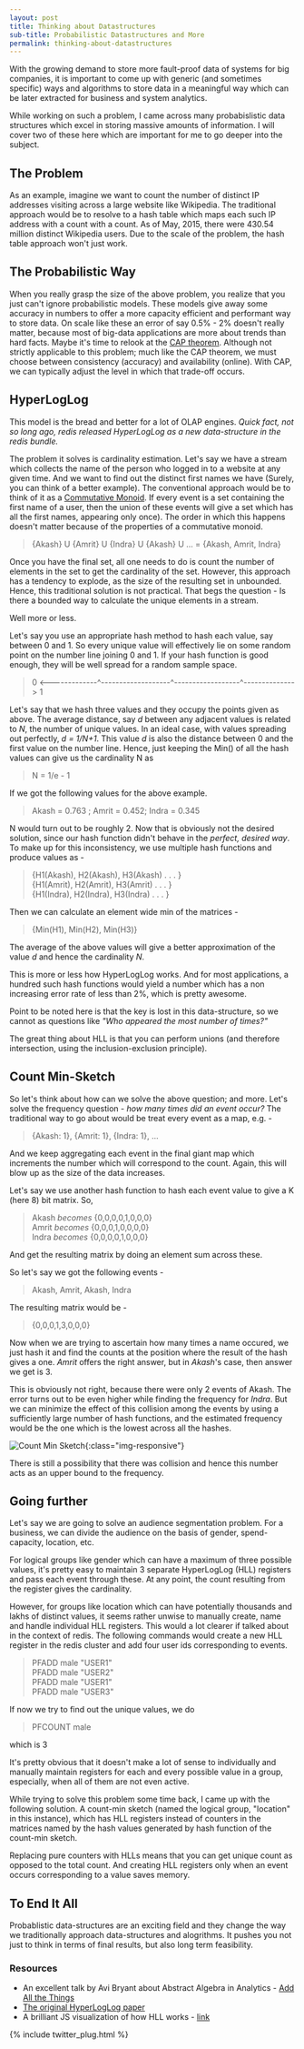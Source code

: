 ```yaml
---
layout: post
title: Thinking about Datastructures
sub-title: Probabilistic Datastructures and More
permalink: thinking-about-datastructures
---
```


With the growing demand to store more fault-proof data of systems for big companies, it is important to come up with generic (and sometimes specific) ways and algorithms to store data in a meaningful way which can be later extracted for business and system analytics.

While working on such a problem, I came across many probabislistic data structures which excel in storing massive amounts of information. I will cover two of these here which are important for me to go deeper into the subject.

<!--break-->

## The Problem

As an example, imagine we want to count the number of distinct IP addresses visiting across a large website like Wikipedia. The traditional approach would be to resolve to a hash table which maps each such IP address with a count with a count. As of May, 2015, there were 430.54 million distinct Wikipedia users. Due to the scale of the problem, the hash table approach won't just work.

## The Probabilistic Way

When you really grasp the size of the above problem, you realize that you just can't ignore probabilistic models. These models give away some accuracy in numbers to offer a more capacity efficient and performant way to store data. On scale like these an error of say 0.5% - 2% doesn't really matter, because most of big-data applications are more about trends than hard facts. Maybe it's time to relook at the [CAP theorem](https://en.wikipedia.org/wiki/CAP_theorem). Although not strictly applicable to this problem; much like the CAP theorem, we must choose between consistency (accuracy) and availability (online). With CAP, we can typically adjust the level in which that trade-off occurs.

## HyperLogLog

This model is the bread and better for a lot of OLAP engines. *Quick fact, not so long ago, redis released HyperLogLog as a new data-structure in the redis bundle.*

The problem it solves is cardinality estimation. Let's say we have a stream which collects the name of the person who logged in to a website at any given time. And we want to find out the distinct first names we have (Surely, you can think of a better example). The conventional approach would be to think of it as a [Commutative Monoid](https://en.wikipedia.org/wiki/Monoid#Commutative_monoid). If every event is a set containing the first name of a user, then the union of these events will give a set which has all the first names, appearing only once). The order in which this happens doesn't matter because of the properties of a commutative monoid.

> {Akash} U {Amrit} U {Indra} U {Akash} U ... = {Akash, Amrit, Indra}

Once you have the final set, all one needs to do is count the number of elements in the set to get the cardinality of the set. However, this approach has a tendency to explode, as the size of the resulting set in unbounded. Hence, this traditional solution is not practical. That begs the question - Is there a bounded way to calculate the unique elements in a stream. 

Well more or less.

Let's say you use an appropriate hash method to hash each value, say between 0 and 1. So every unique value will effectively lie on some random point on the number line joining 0 and 1. If your hash function is good enough, they will be well spread for a random sample space. 

> 0 <-------------^-------------------^------------------^--------------> 1

Let's say that we hash three values and they occupy the points given as above. The average distance, say *d* between any adjacent values is related to *N*, the number of unique values. In an ideal case, with values spreading out perfectly, *d = 1/N+1*. This value *d* is also the distance between 0 and the first value on the number line. Hence, just keeping the Min() of all the hash values can give us the cardinality N as

> N = 1/e - 1

If we got the following values for the above example.
 
> Akash = 0.763 ; Amrit = 0.452; Indra = 0.345

N would turn out to be roughly 2. Now that is obviously not the desired solution, since our hash function didn't behave in the *perfect, desired way*. To make up for this inconsistency, we use multiple hash functions and produce values as - 

> {H1(Akash), H2(Akash), H3(Akash) . . . }<br>
{H1(Amrit), H2(Amrit), H3(Amrit) . . . }<br>
{H1(Indra), H2(Indra), H3(Indra) . . . }

Then we can calculate an element wide min of the matrices - 

> {Min(H1), Min(H2), Min(H3)} 

The average of the above values will give a better approximation of the value *d* and hence the cardinality *N*.

This is more or less how HyperLogLog works. And for most applications, a hundred such hash functions would yield a number which has a non increasing error rate of less than 2%, which is pretty awesome.

Point to be noted here is that the key is lost in this data-structure, so we cannot as questions like *"Who appeared the most number of times?"*

The great thing about HLL is that you can perform unions (and therefore intersection, using the inclusion-exclusion principle).


## Count Min-Sketch

So let's think about how can we solve the above question; and more. Let's solve the frequency question - *how many times did an event occur?* The traditional way to go about would be treat every event as a map, e.g. - 

> {Akash: 1}, {Amrit: 1}, {Indra: 1}, ...

And we keep aggregating each event in the final giant map which increments the number which will correspond to the count. Again, this will blow up as the size of the data increases.

Let's say we use another hash function to hash each event value to give a K (here 8) bit matrix. So,

> Akash *becomes* {0,0,0,0,1,0,0,0}<br>
Amrit *becomes* {0,0,0,1,0,0,0,0}<br>
Indra *becomes* {0,0,0,0,1,0,0,0}

And get the resulting matrix by doing an element sum across these.

So let's say we got the following events - 

> Akash, Amrit, Akash, Indra

The resulting matrix would be - 
> {0,0,0,1,3,0,0,0}

Now when we are trying to ascertain how many times a name occured, we just hash it and find the counts at the position where the result of the hash gives a one. *Amrit* offers the right answer, but in *Akash*'s case, then answer we get is 3.

This is obviously not right, because there were only 2 events of Akash. The error turns out to be even higher while finding the frequency for *Indra*. But we can minimize the effect of this collision among the events by using a sufficiently large number of hash functions, and the estimated frequency would be the one which is the lowest across all the hashes. 

![Count Min Sketch ](/public/count_min_sketch.png){:class="img-responsive"}

There is still a possibility that there was collision and hence this number acts as an upper bound to the frequency.

## Going further

Let's say we are going to solve an audience segmentation problem. For a business, we can divide the audience on the basis of gender, spend-capacity, location, etc.

For logical groups like gender which can have a maximum of three possible values, it's pretty easy to maintain 3 separate HyperLogLog (HLL) registers and pass each event through these. At any point, the count resulting from the register gives the cardinality.

However, for groups like location which can have potentially thousands and lakhs of distinct values, it seems rather unwise to manually create, name and handle individual HLL registers. This would a lot clearer if talked about in the context of redis. The following commands would create a new HLL register in the redis cluster and add four user ids corresponding to events.

> PFADD male "USER1"<br>
PFADD male "USER2"<br>
PFADD male "USER1"<br>
PFADD male "USER3"

If now we try to find out the unique values, we do

> PFCOUNT male

which is 3

It's pretty obvious that it doesn't make a lot of sense to individually and manually maintain registers for each and every possible value in a group, especially, when all of them are not even active.

While trying to solve this problem some time back, I came up with the following solution. A count-min sketch (named the logical group, "location" in this instance), which has HLL registers instead of counters in the matrices named by the hash values generated by hash function of the count-min sketch.

Replacing pure counters with HLLs means that you can get unique count as opposed to the total count. And creating HLL registers only when an event occurs corresponding to a value saves memory.

## To End It All

Probablistic data-structures are an exciting field and they change the way we traditionally approach data-structures and alogrithms. It pushes you not just to think in terms of final results, but also long term feasibility.

### Resources

* An excellent talk by Avi Bryant about Abstract Algebra in Analytics - [Add All the Things](https://www.infoq.com/presentations/abstract-algebra-analytics)
* [The original HyperLogLog paper](http://algo.inria.fr/flajolet/Publications/FlFuGaMe07.pdf)
* A brilliant JS visualization of how HLL works - [link](https://research.neustar.biz/2012/10/25/sketch-of-the-day-hyperloglog-cornerstone-of-a-big-data-infrastructure/)

{% include twitter_plug.html %}
